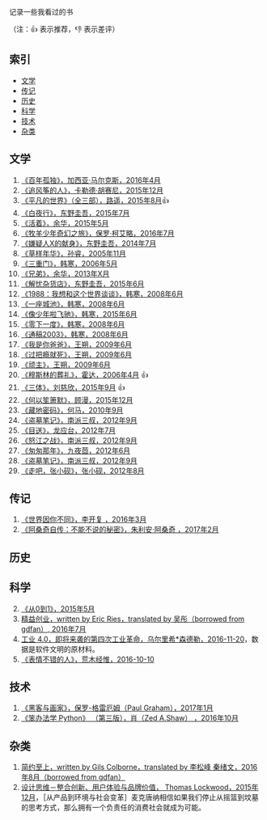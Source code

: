 记录一些我看过的书

（注：:+1: 表示推荐，:-1: 表示差评）

## 索引

- [文学](#文学)
- [传记](#传记)
- [历史](#历史)
- [科学](#科学)
- [技术](#技术)
- [杂类](#杂类)

## 文学

  1. [《百年孤独》，加西亚·马尔克斯，2016年4月]()
  2. [《追风筝的人》，卡勒德·胡赛尼，2015年12月]()
  3. [《平凡的世界》（全三部），路遥，2015年8月]():+1:
  4. [《白夜行》，东野圭吾，2015年7月]()
  5. [《活着》，余华，2015年5月]()
  6. [《牧羊少年奇幻之旅》，保罗·柯艾略，2016年7月]()
  7. [《嫌疑人X的献身》，东野圭吾，2014年7月]()
  8. [《草样年华》，孙睿，2005年11月]()
  9. [《三重门》，韩寒，2006年5月]()
  10. [《兄弟》，余华，2013年X月]()
  11. [《解忧杂货店》，东野圭吾，2015年6月]()
  12. [《1988：我想和这个世界谈谈》，韩寒，2008年6月]()
  13. [《一座城池》，韩寒，2008年6月]()
  14. [《像少年啦飞驰》，韩寒，2015年6月]()
  15. [《零下一度》，韩寒，2008年6月]()
  16. [《通稿2003》，韩寒，2008年6月]()
  17. [《我是你爸爸》，王朔，2009年6月]()
  18. [《过把瘾就死》，王朔，2009年6月]()
  19. [《顽主》，王朔，2009年6月]()
  20. [《穆斯林的葬礼》，霍达，2006年4月]() :+1:
  21. [《三体》，刘慈欣，2015年9月]() :+1:
  22. [《何以笙箫默》，顾漫，2015年12月]()
  23. [《藏地密码》，何马，2010年9月]()
  24. [《盗墓笔记》，南派三叔，2012年9月]()
  25. [《目送》，龙应台，2012年7月]()
  26. [《怒江之战》，南派三叔，2012年9月]()
  27. [《匆匆那年》，九夜茴，2012年6月]()
  28. [《盗墓笔记》，南派三叔，2012年9月]()
  29. [《走吧，张小砚》，张小砚，2012年8月]()
 


## 传记
  1. [《世界因你不同》，李开复 ，2016年3月]()
  2. [《阿桑奇自传：不能不说的秘密》，朱利安·阿桑奇 ，2017年2月]()
  	

## 历史


## 科学

  2. [《从0到1》，2015年5月]()
  3. [精益创业，written by Eric Ries，translated by 吴彤（borrowed from gdfan）, 2016年7月]()
  4. [工业 4.0，即将来袭的第四次工业革命，乌尔里希*森德勒，2016-11-20]()，数据是软件文明的原材料。
  5. [《表情不错的人》，荒木经惟，2016-10-10]()

## 技术

  1. [《黑客与画家》，保罗-格雷厄姆（Paul Graham），2017年1月]()
  2. [《笨办法学 Python》 （第三版），肖（Zed A.Shaw） ，2016年10月]()
  

## 杂类

  1. [简约至上，written by Gils Colborne，translated by 李松峰 秦绪文，2016年8月（borrowed from gdfan）](https://github.com/BinaryArtists/reading-list/blob/master/book-reading/%E7%AE%80%E7%BA%A6%E8%87%B3%E4%B8%8A.md)
  2. [设计思维－整合创新、用户体验与品牌价值， Thomas Lockwood，2015年12月]()，［从产品到环境与社会变革］麦克唐纳相信如果我们停止从摇篮到坟墓的思考方式，那么拥有一个负责任的消费社会就成为可能。

